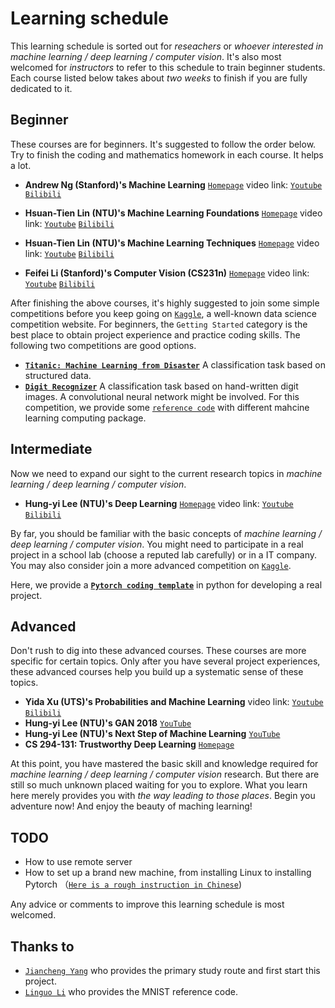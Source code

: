 # Learning schedule

This learning schedule is sorted out for *reseachers* or *whoever interested in machine learning / deep learning / computer vision*. It's also most welcomed for *instructors* to refer to this schedule to train beginner students. Each course listed below takes about *two weeks* to finish if you are fully dedicated to it. 


## Beginner

These courses are for beginners. It's suggested to follow the order below. Try to finish the coding and mathematics homework in each course. It helps a lot. 

* **Andrew Ng (Stanford)'s Machine Learning** [`Homepage`](https://www.coursera.org/learn/machine-learning) video link: [`Youtube`](https://www.youtube.com/watch?v=PPLop4L2eGk&list=PLLssT5z_DsK-h9vYZkQkYNWcItqhlRJLN) [`Bilibili`](https://www.bilibili.com/video/av9912938?from=search&seid=15017482190596014618)

* **Hsuan-Tien Lin (NTU)'s Machine Learning Foundations** [`Homepage`](https://www.csie.ntu.edu.tw/~htlin/course/mlfound18fall/) video link: [`Youtube`](https://www.youtube.com/playlist?list=PLXVfgk9fNX2I7tB6oIINGBmW50rrmFTqf) [`Bilibili`](https://www.bilibili.com/video/av12463015?from=search&seid=2676600341812801404)
* **Hsuan-Tien Lin (NTU)'s Machine Learning Techniques** [`Homepage`](https://www.csie.ntu.edu.tw/~htlin/course/mltech18spring/) video link: [`Youtube`](https://www.youtube.com/playlist?list=PLXVfgk9fNX2IQOYPmqjqWsNUFl2kpk1U2) [`Bilibili`](https://www.bilibili.com/video/av12469267?from=search&seid=2676600341812801404)

* **Feifei Li (Stanford)'s Computer Vision (CS231n)** [`Homepage`](http://cs231n.stanford.edu/) video link: [`Youtube`](https://www.youtube.com/playlist?list=PL3FW7Lu3i5JvHM8ljYj-zLfQRF3EO8sYv
) [`Bilibili`](https://www.bilibili.com/video/av13260183?from=search&seid=14364502991437979266)

After finishing the above courses, it's highly suggested to join some simple competitions before you keep going on [`Kaggle`](https://www.kaggle.com/), a well-known data science competition website. For beginners, the `Getting Started` category is the best place to obtain project experience and practice coding skills. The following two competitions are good options. 

* [**`Titanic: Machine Learning from Disaster`**](https://www.kaggle.com/c/titanic) A classification task based on structured data.
* [**`Digit Recognizer`**](https://www.kaggle.com/c/digit-recognizer) A classification task based on hand-written digit images. A convolutional neural network might be involved. For this competition, we provide some [`reference code`](https://github.com/LinguoLi/mnist_tutorial) with different mahcine learning computing package.

## Intermediate

Now we need to expand our sight to the current research topics in *machine learning / deep learning / computer vision*. 

* **Hung-yi Lee (NTU)'s Deep Learning** [`Homepage`](http://speech.ee.ntu.edu.tw/~tlkagk/courses.html) video link: [`Youtube`](https://www.youtube.com/playlist?list=PLJV_el3uVTsPMxPbjeX7PicgWbY7F8wW9) [`Bilibili`](https://www.bilibili.com/video/av9770302/)

By far, you should be familiar with the basic concepts of *machine learning / deep learning / computer vision*. You might need to participate in a real project in a school lab (choose a reputed lab carefully) or in a IT company. You may also consider join a more advanced competition on [`Kaggle`](https://www.kaggle.com/). 

Here, we provide a [**`Pytorch coding template`**](https://github.com/seanywang0408/template) in python for developing a real project. 

## Advanced

Don't rush to dig into these advanced courses. These courses are more specific for certain topics. Only after you have several project experiences, these advanced courses help you build up a systematic sense of these topics.

* **Yida Xu (UTS)'s Probabilities and Machine Learning** video link: [`Youtube`](https://www.youtube.com/channel/UConITmGn5PFr0hxTI2tWD4Q/feed) [`Bilibili`](https://www.bilibili.com/video/av12802062)
* **Hung-yi Lee (NTU)'s GAN 2018** [`YouTube`](https://www.youtube.com/playlist?list=PLJV_el3uVTsMq6JEFPW35BCiOQTsoqwNw)
* **Hung-yi Lee (NTU)'s Next Step of Machine Learning** [`YouTube`](https://www.youtube.com/playlist?list=PLJV_el3uVTsOK_ZK5L0Iv_EQoL1JefRL4)
* **CS 294-131: Trustworthy Deep Learning** [`Homepage`](https://berkeley-deep-learning.github.io/cs294-131-s19/)

At this point, you have mastered the basic skill and knowledge required for *machine learning / deep learning / computer vision* research. But there are still so much unknown placed waiting for you to explore. What you learn here merely provides you with *the way leading to those places*. Begin you adventure now! And enjoy the beauty of maching learning!

## TODO

* How to use remote server
* How to set up a brand new machine, from installing Linux to installing Pytorch （[`Here is a rough instruction in Chinese`](./简陋版装机指导.docx))

Any advice or comments to improve this learning schedule is most welcomed.

## Thanks to

* [`Jiancheng Yang`](https://github.com/duducheng) who provides the primary study route and first start this project.
* [`Linguo Li`](https://github.com/LinguoLi) who provides the MNIST reference code.

